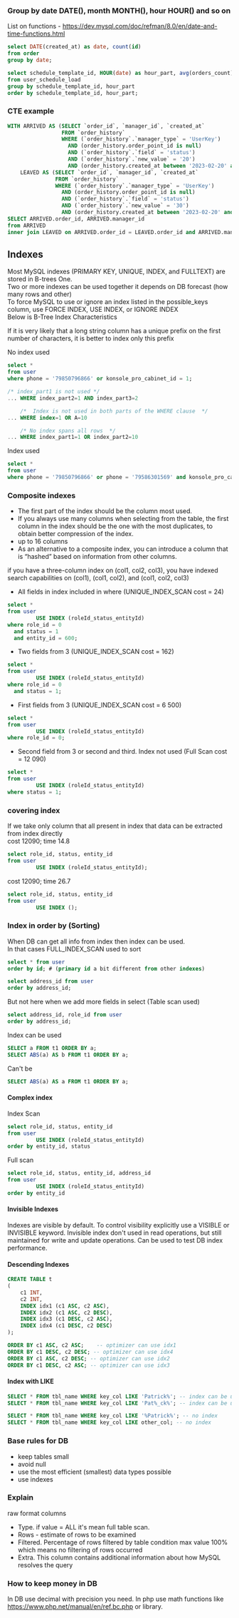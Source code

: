 
### Group by date DATE(), month MONTH(), hour HOUR() and so on
List on functions - 
https://dev.mysql.com/doc/refman/8.0/en/date-and-time-functions.html
```sql
select DATE(created_at) as date, count(id)
from order
group by date;

select schedule_template_id, HOUR(date) as hour_part, avg(orders_count)
from user_schedule_load
group by schedule_template_id, hour_part
order by schedule_template_id, hour_part;
```

### CTE example
```sql
WITH ARRIVED AS (SELECT `order_id`, `manager_id`, `created_at`
                 FROM `order_history`
                 WHERE (`order_history`.`manager_type` = 'UserKey')
                   AND (order_history.order_point_id is null)
                   AND (`order_history`.`field` = 'status')
                   AND (`order_history`.`new_value` = '20')
                   AND (order_history.created_at between '2023-02-20' and '2023-02-28')),
    LEAVED AS (SELECT `order_id`, `manager_id`, `created_at`
               FROM `order_history`
               WHERE (`order_history`.`manager_type` = 'UserKey')
                 AND (order_history.order_point_id is null)
                 AND (`order_history`.`field` = 'status')
                 AND (`order_history`.`new_value` = '30')
                 AND (order_history.created_at between '2023-02-20' and '2023-02-28'))
SELECT ARRIVED.order_id, ARRIVED.manager_id
from ARRIVED
inner join LEAVED on ARRIVED.order_id = LEAVED.order_id and ARRIVED.manager_id = LEAVED.manager_id
```
## Indexes
Most MySQL indexes (PRIMARY KEY, UNIQUE, INDEX, and FULLTEXT) are stored in B-trees
One.  
Two or more indexes can be used together it depends on DB forecast (how many rows and other)  
To force MySQL to use or ignore an index listed in the possible_keys column, use FORCE INDEX, USE INDEX, or IGNORE INDEX  
Below is B-Tree Index Characteristics

If it is very likely that a long string column has a unique prefix on the first number of characters, it is better to index only this prefix

No index used
```sql
select *
from user
where phone = '79850796866' or konsole_pro_cabinet_id = 1;

/* index_part1 is not used */
... WHERE index_part2=1 AND index_part3=2

    /*  Index is not used in both parts of the WHERE clause  */
... WHERE index=1 OR A=10

    /* No index spans all rows  */
... WHERE index_part1=1 OR index_part2=10

```

Index used
```sql
select *
from user
where phone = '79850796866' or phone = '79586301569' and konsole_pro_cabinet_id = 1
```

### Composite indexes
- The first part of the index should be the column most used. 
- If you always use many columns when selecting from the table, the first column in the index should be the one with the most duplicates, to obtain better compression of the index.
- up to 16 columns
- As an alternative to a composite index, you can introduce a column that is “hashed” based on information from other columns.

if you have a three-column index on (col1, col2, col3), you have indexed search capabilities on (col1), (col1, col2), and (col1, col2, col3)

- All fields in index included in where (UNIQUE_INDEX_SCAN cost = 24)
```sql
select *
from user
         USE INDEX (roleId_status_entityId)
where role_id = 0
  and status = 1
  and entity_id = 600;
```

- Two fields from 3 (UNIQUE_INDEX_SCAN cost = 162)
```sql
select *
from user
         USE INDEX (roleId_status_entityId)
where role_id = 0
  and status = 1;
```

- First fields from 3 (UNIQUE_INDEX_SCAN cost = 6 500)
```sql
select *
from user
         USE INDEX (roleId_status_entityId)
where role_id = 0;
```

- Second field from 3 or second and third. Index not used (Full Scan cost = 12 090)
```sql
select *
from user
         USE INDEX (roleId_status_entityId)
where status = 1;
```

### covering index
If we take only column that all present in index that data can be extracted from index directly  
cost 12090; time 14.8
```sql
select role_id, status, entity_id
from user
         USE INDEX (roleId_status_entityId);
```

cost 12090; time 26.7
```sql
select role_id, status, entity_id
from user
         USE INDEX ();
```

### Index in order by (Sorting)

When DB can get all info from index then index can be used.  
In that cases FULL_INDEX_SCAN used to sort 
```sql
select * from user
order by id; # (primary id a bit different from other indexes)
```
 
```sql
select address_id from user
order by address_id;
```

But not here when we add more fields in select (Table scan used)
```sql
select address_id, role_id from user
order by address_id;
```

Index can be used
```sql
SELECT a FROM t1 ORDER BY a;
SELECT ABS(a) AS b FROM t1 ORDER BY a;
```

Can't be
```sql
SELECT ABS(a) AS a FROM t1 ORDER BY a;
```

#### Complex index  
Index Scan 
```sql
select role_id, status, entity_id
from user
         USE INDEX (roleId_status_entityId)
order by entity_id, status
```
Full scan
```sql
select role_id, status, entity_id, address_id
from user
         USE INDEX (roleId_status_entityId)
order by entity_id
```

#### Invisible Indexes
Indexes are visible by default. To control visibility explicitly use a VISIBLE or INVISIBLE keyword.
Invisible index don't used in read operations, but still maintained for write and update operations. 
Can be used to test DB index performance.

#### Descending Indexes
```sql
CREATE TABLE t
(
    c1 INT,
    c2 INT,
    INDEX idx1 (c1 ASC, c2 ASC),
    INDEX idx2 (c1 ASC, c2 DESC),
    INDEX idx3 (c1 DESC, c2 ASC),
    INDEX idx4 (c1 DESC, c2 DESC)
);

ORDER BY c1 ASC, c2 ASC;    -- optimizer can use idx1
ORDER BY c1 DESC, c2 DESC; -- optimizer can use idx4
ORDER BY c1 ASC, c2 DESC; -- optimizer can use idx2
ORDER BY c1 DESC, c2 ASC; -- optimizer can use idx3
```

#### Index with LIKE
```sql
SELECT * FROM tbl_name WHERE key_col LIKE 'Patrick%'; -- index can be used
SELECT * FROM tbl_name WHERE key_col LIKE 'Pat%_ck%'; -- index can be used

SELECT * FROM tbl_name WHERE key_col LIKE '%Patrick%'; -- no index
SELECT * FROM tbl_name WHERE key_col LIKE other_col; -- no index
```

### Base rules for DB
- keep tables small
- avoid null
- use the most efficient (smallest) data types possible
- use indexes

### Explain
raw format columns 
- Type. if value = ALL it's mean full table scan.
- Rows - estimate of rows to be examined
- Filtered. Percentage of rows filtered by table condition max value 100% which means no filtering of rows occurred
- Extra. This column contains additional information about how MySQL resolves the query

### How to keep money in DB
In DB use decimal with precision you need.
In php use math functions like https://www.php.net/manual/en/ref.bc.php or library.